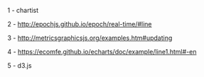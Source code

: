 1 - chartist

2 - http://epochjs.github.io/epoch/real-time/#line

3 - http://metricsgraphicsjs.org/examples.htm#updating

4 - https://ecomfe.github.io/echarts/doc/example/line1.html#-en

5 - d3.js
